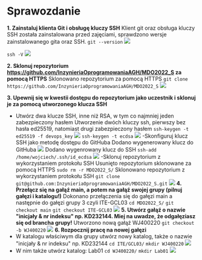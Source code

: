 # Sprawozdanie

**1. Zainstaluj klienta Git i obsługę kluczy SSH**
Klient git oraz obsługa kluczy SSH została zainstalowana przed zajęciami, sprawdzono wersje zainstalowanego gita oraz SSH.
```git --version```
![](Screenshot_2.png)

```ssh -V```
![](Screenshot_3.png)

**2. Sklonuj repozytorium https://github.com/InzynieriaOprogramowaniaAGH/MDO2022_S za pomocą HTTPS**
Sklonowano repozytorium za pomocą HTTPS
```git clone https://github.com/InzynieriaOprogramowaniaAGH/MDO2022_S```
![](Screenshot_4.png)

**3. Upewnij się w kwestii dostępu do repozytorium jako uczestnik i sklonuj je za pomocą utworzonego klucza SSH**
- Utwórz dwa klucze SSH, inne niż RSA, w tym co najmniej jeden zabezpieczony hasłem
Utworzenie dwóch kluczy ssh, pierwszy bez hasła ed25519, natomiast drugi zabezpieczony hasłem
```ssh-keygen -t ed25519 -f devops_key```
![](Screenshot_5.png)
```ssh-keygen -t ecdsa```
![](Screenshot_6.png)
-Skonfiguruj klucz SSH jako metodę dostępu do GitHuba
Dodano wygenerowany klucz do GitHuba
![](Screenshot_7.png)
Dodano wygenrowany klucz do SSH
```ssh-add /home/wojciech/.ssh/id_ecdsa```
![](Screenshot_13.png)
-Sklonuj repozytorium z wykorzystaniem protokołu SSH
Usunięto repozytorium sklonowane za pomocą HTTPS
```sudo rm -r MDO2022_S/```
Sklonowano repozytorium z wykorzystaniem protokołu SSH
```git clone git@github.com:InzynieriaOprogramowaniaAGH/MDO2022_S.git```
![](Screenshot_8.png)
**4. Przełącz się na gałąź main, a potem na gałąź swojej grupy (pilnuj gałęzi i katalogu!)**
Dokonano przełączenia się do gałęzi main a następnie do gałęzi grupy 3 czyli ITE-GCL03
```cd MDO2022_S/```
```git checkout main```
```git checkout ITE-GCL03```
![](Screenshot_9.png)
**5. Utwórz gałąź o nazwie "inicjały & nr indeksu" np. KD232144. Miej na uwadze, że odgałęziasz się od brancha grupy!**
Utworzono nową gałąź WJ400220
```git checkout -b WJ400220```
![](Screenshot_10.png)
**6. Rozpocznij pracę na nowej gałęzi**
- W katalogu właściwym dla grupy utwórz nowy katalog, także o nazwie "inicjały & nr indeksu" np. KD232144
```cd ITE/GCL03/```
```mkdir WJ400220```
![](Screenshot_11.png)
- W nim także utwórz katalog: Lab01
```cd WJ400220/```
```mkdir Lab01```
![](Screenshot_12.png)